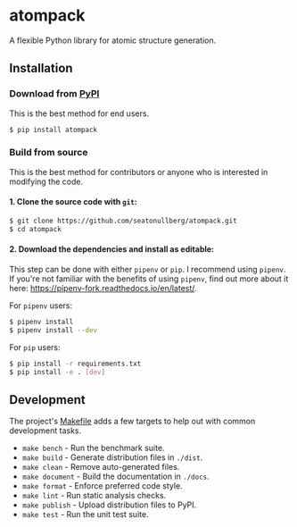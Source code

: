 # atompack
A flexible Python library for atomic structure generation.

## Installation

### Download from [PyPI](https://pypi.org/project/atompack/)

This is the best method for end users.

```bash
$ pip install atompack
```

### Build from source

This is the best method for contributors or anyone who is interested in modifying the code.

#### 1. Clone the source code with `git`:

```bash
$ git clone https://github.com/seatonullberg/atompack.git
$ cd atompack
```

#### 2. Download the dependencies and install as editable:

This step can be done with either `pipenv` or `pip`. I recommend using `pipenv`. If you're not familiar with the benefits of using `pipenv`, find out more about it here: https://pipenv-fork.readthedocs.io/en/latest/.

For `pipenv` users:

```bash
$ pipenv install
$ pipenv install --dev
```

For `pip` users:

```bash
$ pip install -r requirements.txt
$ pip install -e . [dev]
```

## Development

The project's [Makefile](Makefile) adds a few targets to help out with common development tasks.

* `make bench` - Run the benchmark suite.
* `make build` - Generate distribution files in `./dist`.
* `make clean` - Remove auto-generated files.
* `make document` - Build the documentation in `./docs`.
* `make format` - Enforce preferred code style.
* `make lint` - Run static analysis checks.
* `make publish` - Upload distribution files to PyPI.
* `make test` - Run the unit test suite.
